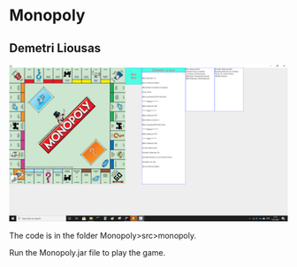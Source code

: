 # Monopoly
## Demetri Liousas

![Monopoly Game](Monopoly.png)

The code is in the folder Monopoly>src>monopoly.

Run the Monopoly.jar file to play the game.
